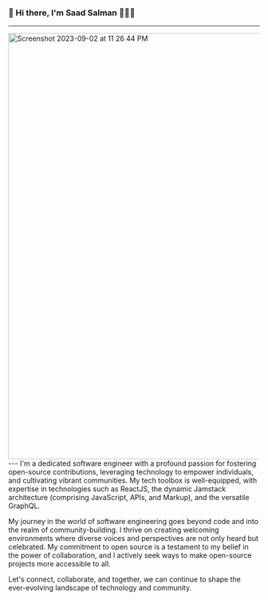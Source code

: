 ### 👋 Hi there, I'm Saad Salman 👨🏽‍💻

---
<img width="853" alt="Screenshot 2023-09-02 at 11 26 44 PM" src="https://github.com/mSaadSalman/mSaadSalman/assets/105026161/3648e0cc-ec2a-4381-8959-b9f9fa049cc5">
---
I'm a dedicated software engineer with a profound passion for fostering open-source contributions, leveraging technology to empower individuals, and cultivating vibrant communities. My tech toolbox is well-equipped, with expertise in technologies such as ReactJS, the dynamic Jamstack architecture (comprising JavaScript, APIs, and Markup), and the versatile GraphQL.

My journey in the world of software engineering goes beyond code and into the realm of community-building. I thrive on creating welcoming environments where diverse voices and perspectives are not only heard but celebrated. My commitment to open source is a testament to my belief in the power of collaboration, and I actively seek ways to make open-source projects more accessible to all.

Let's connect, collaborate, and together, we can continue to shape the ever-evolving landscape of technology and community.





<!--
**mSaadSalman/mSaadSalman** is a ✨ _special_ ✨ repository because its `README.md` (this file) appears on your GitHub profile.

Here are some ideas to get you started:

- 🔭 I’m currently working on ...
- 🌱 I’m currently learning ...
- 👯 I’m looking to collaborate on ...
- 🤔 I’m looking for help with ...
- 💬 Ask me about ...
- 📫 How to reach me: ...
- 😄 Pronouns: ...
- ⚡ Fun fact: ...
-->
